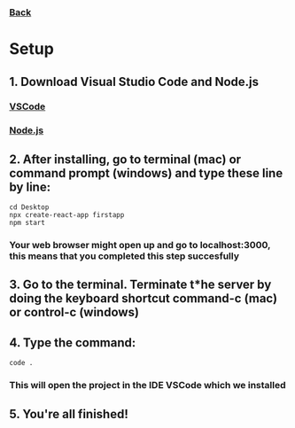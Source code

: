 ### [Back](index.md)
# Setup

## 1. Download Visual Studio Code and Node.js
### [VSCode]()
### [Node.js]()

## 2. After installing, go to terminal (mac) or command prompt (windows) and type these line by line:
    cd Desktop
    npx create-react-app firstapp 
    npm start

### Your web browser might open up and go to localhost:3000, this means that you completed this step succesfully

## 3. Go to the terminal. Terminate t*he server by doing the keyboard shortcut command-c (mac) or control-c (windows)

## 4. Type the command:
    code .
 ### This will open the project in the IDE VSCode which we installed

## 5. You're all finished!
